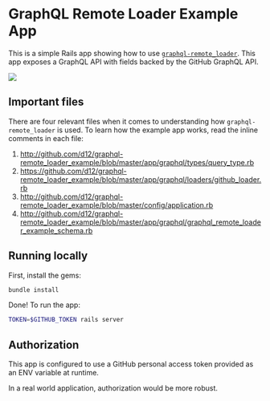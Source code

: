 # GraphQL Remote Loader Example App

This is a simple Rails app showing how to use [`graphql-remote_loader`](https://github.com/d12/graphql-remote_loader). This app exposes a GraphQL API with fields backed by the GitHub GraphQL API.

![](https://i.imgur.com/H16uFGQ.png)

## Important files

There are four relevant files when it comes to understanding how `graphql-remote_loader` is used. To learn how the example app works, read the inline comments in each file:

1. http://github.com/d12/graphql-remote_loader_example/blob/master/app/graphql/types/query_type.rb
2. https://github.com/d12/graphql-remote_loader_example/blob/master/app/graphql/loaders/github_loader.rb
3. http://github.com/d12/graphql-remote_loader_example/blob/master/config/application.rb
4. http://github.com/d12/graphql-remote_loader_example/blob/master/app/graphql/graphql_remote_loader_example_schema.rb

## Running locally

First, install the gems:

```bash
bundle install
```

Done! To run the app:

```bash
TOKEN=$GITHUB_TOKEN rails server
```

## Authorization

This app is configured to use a GitHub personal access token provided as an ENV variable at runtime.

In a real world application, authorization would be more robust.
